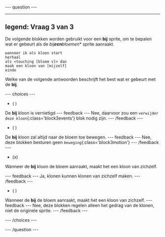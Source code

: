 
--- question ---

---
legend: Vraag 3 van 3
---
De volgende blokken worden gebruikt voor een **bij** sprite, om te bepalen wat er gebeurt als de *bij**een**bloemen** sprite aanraakt.

```blocks3
wanneer ik als kloon start
herhaal
als <touching [bloem v]> dan
maak een kloon van [mijzelf]
einde
```
Welke van de volgende antwoorden beschrijft het best wat er gebeurt met de **bij**.

--- choices ---

- ( )

De **bij** kloon is vernietigd
--- feedback ---
Nee, daarvoor zou een `verwijder deze kloon`{:class='block3events'} blok nodig zijn.
--- /feedback ---

- ( )

De **bij** kloon zal altijd naar de bloem toe bewegen.
--- feedback ---
Nee, deze blokken besturen geen `beweging`{:class='block3motion'}
  --- /feedback ---

- (x)

Wanneer de **bij** kloon de bloem aanraakt, maakt het een kloon van zichzelf.

  --- feedback ---
Ja, klonen kunnen klonen van zichzelf maken.
--- /feedback ---

- ( )

Wanneer de **bij** de bloem aanraakt, maakt het een kloon van zichzelf.
--- feedback ---
Nee, deze blokken regelen alleen het gedrag van de klonen, niet de originele sprite.
--- /feedback ---

--- /choices ---

--- /question ---
